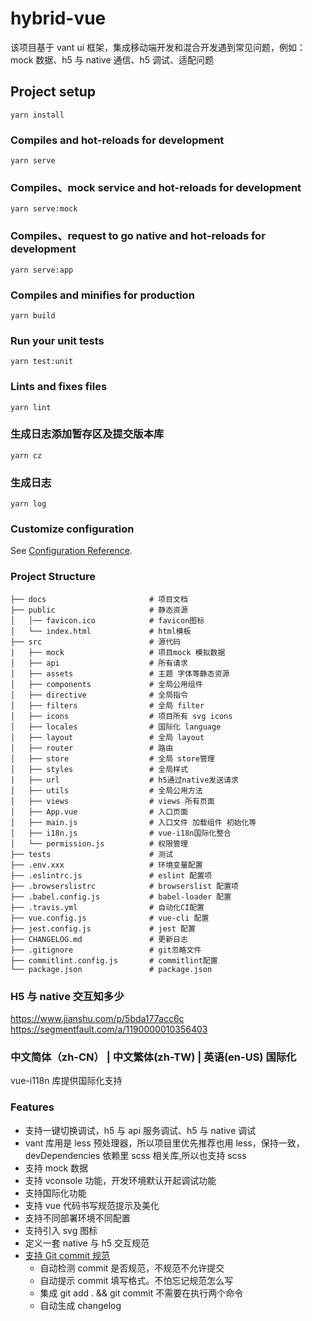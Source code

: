 # hybrid-vue

该项目基于 vant ui 框架，集成移动端开发和混合开发遇到常见问题，例如：mock 数据、h5 与 native 通信、h5 调试、适配问题

## Project setup

```
yarn install
```

### Compiles and hot-reloads for development

```
yarn serve
```

### Compiles、mock service and hot-reloads for development

```
yarn serve:mock
```

### Compiles、request to go native and hot-reloads for development

```
yarn serve:app
```

### Compiles and minifies for production

```
yarn build
```

### Run your unit tests

```
yarn test:unit
```

### Lints and fixes files

```
yarn lint
```

### 生成日志添加暂存区及提交版本库

```
yarn cz
```

### 生成日志

```
yarn log
```

### Customize configuration

See [Configuration Reference](https://cli.vuejs.org/config/).

### Project Structure

```
├── docs                       # 项目文档
├── public                     # 静态资源
│   │── favicon.ico            # favicon图标
│   └── index.html             # html模板
├── src                        # 源代码
|   ├── mock                   # 项目mock 模拟数据
│   ├── api                    # 所有请求
│   ├── assets                 # 主题 字体等静态资源
│   ├── components             # 全局公用组件
│   ├── directive              # 全局指令
│   ├── filters                # 全局 filter
│   ├── icons                  # 项目所有 svg icons
│   ├── locales                # 国际化 language
│   ├── layout                 # 全局 layout
│   ├── router                 # 路由
│   ├── store                  # 全局 store管理
│   ├── styles                 # 全局样式
|   ├── url                    # h5通过native发送请求
│   ├── utils                  # 全局公用方法
│   ├── views                  # views 所有页面
│   ├── App.vue                # 入口页面
│   ├── main.js                # 入口文件 加载组件 初始化等
│   ├── i18n.js                # vue-i18n国际化整合
│   └── permission.js          # 权限管理
├── tests                      # 测试
├── .env.xxx                   # 环境变量配置
├── .eslintrc.js               # eslint 配置项
├── .browserslistrc            # browserslist 配置项
├── .babel.config.js           # babel-loader 配置
├── .travis.yml                # 自动化CI配置
├── vue.config.js              # vue-cli 配置
├── jest.config.js             # jest 配置
├── CHANGELOG.md               # 更新日志
├── .gitignore                 # git忽略文件
├── commitlint.config.js       # commitlint配置
└── package.json               # package.json

```

### H5 与 native 交互知多少

https://www.jianshu.com/p/5bda177acc6c
https://segmentfault.com/a/1190000010356403

### 中文简体（zh-CN） | 中文繁体(zh-TW) | 英语(en-US) 国际化

vue-i118n 库提供国际化支持

### Features

- 支持一键切换调试，h5 与 api 服务调试、h5 与 native 调试
- vant 库用是 less 预处理器，所以项目里优先推荐也用 less，保持一致，devDependencies 依赖里 scss 相关库,所以也支持 scss
- 支持 mock 数据
- 支持 vconsole 功能，开发环境默认开起调试功能
- 支持国际化功能
- 支持 vue 代码书写规范提示及美化
- 支持不同部署环境不同配置
- 支持引入 svg 图标
- 定义一套 native 与 h5 交互规范
- [支持 Git commit 规范](https://developer.aliyun.com/mirror/npm/package/vue-cli-plugin-commitlint)
  - 自动检测 commit 是否规范，不规范不允许提交
  - 自动提示 commit 填写格式。不怕忘记规范怎么写
  - 集成 git add . && git commit 不需要在执行两个命令
  - 自动生成 changelog
